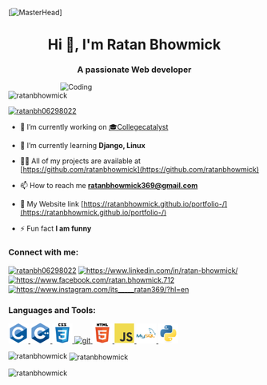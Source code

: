 
[![MasterHead](https://r7q6w9z6.rocketcdn.me/career/wp-content/uploads/2020/03/full-stack-development.gif)]

<h1 align="center">Hi 👋, I'm Ratan Bhowmick</h1>
<h3 align="center">A passionate Web developer</h3>
<img align="right" alt="Coding" width="400" src="https://cdn.dribbble.com/users/1162077/screenshots/3848914/programmer.gif">

<p align="left"> <img src="https://komarev.com/ghpvc/?username=ratanbhowmick&label=Profile%20views&color=0e75b6&style=flat" alt="ratanbhowmick" /> </p>

<p align="left"> <a href="https://twitter.com/ratanbh06298022" target="blank"><img src="https://img.shields.io/twitter/follow/ratanbh06298022?logo=twitter&style=for-the-badge" alt="ratanbh06298022" /></a> </p>

- 🔭 I’m currently working on [🎓Collegecatalyst](https://collegecatalyst.great-site.net/?i=2)

- 🌱 I’m currently learning **Django, Linux**

- 👨‍💻 All of my projects are available at [https://github.com/ratanbhowmick](https://github.com/ratanbhowmick)

- 📫 How to reach me **ratanbhowmick369@gmail.com**

- 📄 My Website link [https://ratanbhowmick.github.io/portfolio-/](https://ratanbhowmick.github.io/portfolio-/)

- ⚡ Fun fact **I am funny**

<h3 align="left">Connect with me:</h3>
<p align="left">
<a href="https://twitter.com/ratanbh06298022" target="blank"><img align="center" src="https://raw.githubusercontent.com/rahuldkjain/github-profile-readme-generator/master/src/images/icons/Social/twitter.svg" alt="ratanbh06298022" height="30" width="40" /></a>
<a href="https://linkedin.com/in/https://www.linkedin.com/in/ratan-bhowmick/" target="blank"><img align="center" src="https://raw.githubusercontent.com/rahuldkjain/github-profile-readme-generator/master/src/images/icons/Social/linked-in-alt.svg" alt="https://www.linkedin.com/in/ratan-bhowmick/" height="30" width="40" /></a>
<a href="https://fb.com/https://www.facebook.com/ratan.bhowmick.712" target="blank"><img align="center" src="https://raw.githubusercontent.com/rahuldkjain/github-profile-readme-generator/master/src/images/icons/Social/facebook.svg" alt="https://www.facebook.com/ratan.bhowmick.712" height="30" width="40" /></a>
<a href="https://instagram.com/https://www.instagram.com/its_____ratan369/?hl=en" target="blank"><img align="center" src="https://raw.githubusercontent.com/rahuldkjain/github-profile-readme-generator/master/src/images/icons/Social/instagram.svg" alt="https://www.instagram.com/its_____ratan369/?hl=en" height="30" width="40" /></a>
</p>

<h3 align="left">Languages and Tools:</h3>
<p align="left"> <a href="https://www.cprogramming.com/" target="_blank" rel="noreferrer"> <img src="https://raw.githubusercontent.com/devicons/devicon/master/icons/c/c-original.svg" alt="c" width="40" height="40"/> </a> <a href="https://www.w3schools.com/cpp/" target="_blank" rel="noreferrer"> <img src="https://raw.githubusercontent.com/devicons/devicon/master/icons/cplusplus/cplusplus-original.svg" alt="cplusplus" width="40" height="40"/> </a> <a href="https://www.w3schools.com/css/" target="_blank" rel="noreferrer"> <img src="https://raw.githubusercontent.com/devicons/devicon/master/icons/css3/css3-original-wordmark.svg" alt="css3" width="40" height="40"/> </a> <a href="https://git-scm.com/" target="_blank" rel="noreferrer"> <img src="https://www.vectorlogo.zone/logos/git-scm/git-scm-icon.svg" alt="git" width="40" height="40"/> </a> <a href="https://www.w3.org/html/" target="_blank" rel="noreferrer"> <img src="https://raw.githubusercontent.com/devicons/devicon/master/icons/html5/html5-original-wordmark.svg" alt="html5" width="40" height="40"/> </a> <a href="https://developer.mozilla.org/en-US/docs/Web/JavaScript" target="_blank" rel="noreferrer"> <img src="https://raw.githubusercontent.com/devicons/devicon/master/icons/javascript/javascript-original.svg" alt="javascript" width="40" height="40"/> </a> <a href="https://www.mysql.com/" target="_blank" rel="noreferrer"> <img src="https://raw.githubusercontent.com/devicons/devicon/master/icons/mysql/mysql-original-wordmark.svg" alt="mysql" width="40" height="40"/> </a> <a href="https://www.python.org" target="_blank" rel="noreferrer"> <img src="https://raw.githubusercontent.com/devicons/devicon/master/icons/python/python-original.svg" alt="python" width="40" height="40"/> </a> </p>

<!-- [![Ratan's GitHub activity graph](https://activity-graph.herokuapp.com/graph?username=ratanbhowmick&&theme=xcode)](https://ratanbhowmick.github.io/) -->

<p><img align="left" src="https://github-readme-stats.vercel.app/api/top-langs?username=ratanbhowmick&show_icons=true&locale=en&layout=compact&theme=tokyonight" alt="ratanbhowmick" /></p>

<p>&nbsp;<img align="center" src="https://github-readme-stats.vercel.app/api?username=ratanbhowmick&show_icons=true&locale=en&theme=tokyonight" alt="ratanbhowmick" /></p>

<p><img align="center" src="https://github-readme-streak-stats.herokuapp.com/?user=ratanbhowmick&theme=tokyonight" alt="ratanbhowmick" /></p>
